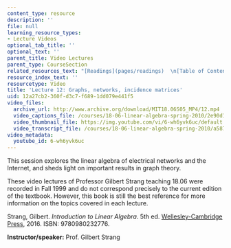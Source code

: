 ```yaml
---
content_type: resource
description: ''
file: null
learning_resource_types:
- Lecture Videos
optional_tab_title: ''
optional_text: ''
parent_title: Video Lectures
parent_type: CourseSection
related_resources_text: "[Readings](pages/readings)  \n[Table of Contents](pages/readings#Table_of_Contents)"
resource_index_text: ''
resourcetype: Video
title: 'Lecture 12: Graphs, networks, incidence matrices'
uid: 12a27cb2-360f-d3c7-f689-1dd079e441f5
video_files:
  archive_url: http://www.archive.org/download/MIT18.06S05_MP4/12.mp4
  video_captions_file: /courses/18-06-linear-algebra-spring-2010/2e90d1a5f1ba56748b1ebe0931748ced_6-wh6yvk6uc.vtt
  video_thumbnail_file: https://img.youtube.com/vi/6-wh6yvk6uc/default.jpg
  video_transcript_file: /courses/18-06-linear-algebra-spring-2010/a587f8613d33cc5ccd1428584defaf61_6-wh6yvk6uc.pdf
video_metadata:
  youtube_id: 6-wh6yvk6uc
---
```


This session explores the linear algebra of electrical networks and the Internet, and sheds light on important results in graph theory.

These video lectures of Professor Gilbert Strang teaching 18.06 were recorded in Fall 1999 and do not correspond precisely to the current edition of the textbook. However, this book is still the best reference for more information on the topics covered in each lecture.

Strang, Gilbert. _Introduction to Linear Algebra_. 5th ed. [Wellesley-Cambridge Press](http://www.wellesleycambridge.com/), 2016. ISBN: 9780980232776.

**Instructor/speaker:** Prof. Gilbert Strang